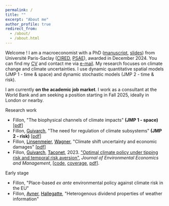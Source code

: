 ```yaml
---
permalink: /
title: ""
excerpt: "About me"
author_profile: true
redirect_from: 
  - /about/
  - /about.html
---
```


Welcome ! I am a macroeconomist with a PhD ([manuscript](https://RomainFillon.github.io/files/thesis_RF2.pdf), [slides](https://RomainFillon.github.io/files/soutenance_rfillon_online.pdf)) from Université Paris-Saclay ([CIRED](http://www.centre-cired.fr/en/), [PSAE](https://www6.versailles-grignon.inrae.fr/psae_eng/)), awarded in December 2024. You can find my [CV](https://RomainFillon.github.io/files/academic_CV_2024.pdf) and contact me via <a href="mailto:rfillon@protonmail.com">e-mail</a>. My research focuses on climate change and climate uncertainties. I use dynamic quantitative spatial models (JMP 1 - time & space) and dynamic stochastic models (JMP 2 - time & risk).

I am currently **on the academic job market**. I work as a consultant at the World Bank and am seeking a position starting in Fall 2025, ideally in London or nearby.

Research work 
+ Fillon, "The biophysical channels of climate impacts" **(JMP 1 - space)** [[pdf](https://RomainFillon.github.io/files/JMP_spatial.pdf)]
+ Fillon, <a href="https://www.centre-cired.fr/celine-guivarch/" style="color: black;">Guivarch</a>, "The need for regulation of climate subsystems" **(JMP 2 - risk)** [[pdf](https://RomainFillon.github.io/files/JMP_risk.pdf)]
+ Fillon, <a href="https://mlinsenmeier.com/" style="color: black;">Linsenmeier</a>, <a href="https://gwagner.com" style="color: black;">Wagner</a>, "Climate shift uncertainty and economic damages" [[pdf](https://RomainFillon.github.io/files/Paper3.pdf)]
+ Fillon, <a href="https://www.centre-cired.fr/celine-guivarch/" style="color: black;">Guivarch</a>, <a href="https://www.nicolastaconet.com/home" style="color: black;">Taconet</a>, 2023. ["Optimal climate policy under tipping risk and temporal risk aversion"](https://www.sciencedirect.com/science/article/pii/S0095069623000682), *Journal* *of* *Environmental* *Economics* *and* *Management*, [[code](https://github.com/CIRED/DSCE/tree/main), [coverage](https://e-axes.org/research/optimal-climate-policies-with-tipping-and-temporal-risk/), [pdf](https://RomainFillon.github.io/files/editable_paper.pdf)].

Early stage
+ Fillon, "Place-based *ex ante* environmental policy against climate risk in the EU"
+ Fillon, <a href="https://scholar.google.fr/citations?user=HyoU4ZwAAAAJ&hl=fr&oi=ao" style="color: black;">Avner</a>, <a href="https://scholar.google.fr/citations?user=7xxEWRkAAAAJ&hl=fr&oi=ao" style="color: black;">Hallegatte</a>, "Heterogenous dividend properties of weather information"
